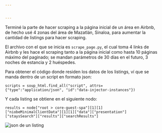 ```yaml
---


---
```


<p>Terminé la parte de hacer scraping a la página inicial de un área en Airbnb, de hecho usé 4 zonas del área de Mazatlán, Sinaloa, para aumentar la cantidad de listings para hacer scraping.</p>
<p>El archivo con el que se inicia es <code>scrape_page.py</code>, el cual toma 4 links de Airbnb y les hace el scraping tanto a la página inicial como hasta 10 páginas máximo del paginado; se mandan parámetros de 30 días en el futuro, 3 noches de estancia y 2 huéspedes.</p>
<p>Para obtener el código donde residen los datos de los listings, ví que se manda dentro de un script en formato json:</p>
<p><code>scripts = soup_html.find_all("script", attrs={"type":"application/json", "id":"data-injector-instances"})</code></p>
<p>Y cada listing se obtiene en el siguiente nodo:</p>
<pre><code>results = node["root &gt; core-guest-spa"][1][1]["niobeMinimalClientData"][1][1]["data"]["presentation"]["staysSearch"]["results"]["searchResults"]
</code></pre>
<p><img src="https://imgur.com/shLGFvh" alt="json de un listing"></p>

